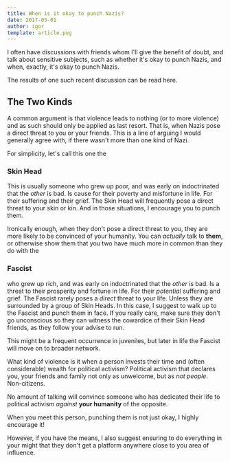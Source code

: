 ```yaml
---
title: When is it okay to punch Nazis?
date: 2017-05-01
author: igor
template: article.pug
---
```


I often have discussions with friends whom I'll give the benefit of doubt, and
talk about sensitive subjects, such as whether it's okay to punch Nazis, and
when, exactly, it's okay to punch Nazis.

The results of one such recent discussion can be read here.

<span class="more"></span>

## The Two Kinds

A common argument is that violence leads to nothing (or to more violence) and as
such should only be applied as last resort.  That is, when Nazis pose a direct
threat to you or your friends. This is a line of arguing I would generally agree
with, if there wasn't more than one kind of Nazi.

For simplicity, let's call this one the

### Skin Head

This is usually someone who grew up poor, and was early on indoctrinated that the
*other* is bad. Is cause for their poverty and misfortune in life. For their
suffering and their grief. The Skin Head will frequently pose a direct threat to
your skin or kin. And in those situations, I encourage you to punch them.

Ironically enough, when they don't pose a direct threat to you, they are more
likely to be convinced of your humanity. You can *actually* talk to **them**, or
otherwise show them that you two have much more in common than they do with the

### Fascist

who grew up rich, and was early on indoctrinated that the *other* is bad. Is a
threat to their prosperity and fortune in life. For their *potential* suffering
and grief. The Fascist rarely poses a *direct* threat to your life. Unless they
are surrounded by a group of Skin Heads. In this case, I suggest to walk up to the
Fascist and punch them in face. If you really care, make sure they don't go
unconscious so they can witness the cowardice of their Skin Head friends, as
they follow your advise to run.

This might be a frequent occurrence in juveniles, but later in life the Fascist
will move on to broader network.

What kind of violence is it when a person invests their time and (often
considerable) wealth for political activism? Political activism that declares
you, your friends and family not only as unwelcome, but as *not people*.
Non-citizens.

No amount of talking will convince someone who has dedicated their life to
political activism *against* **your humanity** of the opposite.

When you meet this person, punching them is not just okay, I highly encourage it!

However, if you have the means, I also suggest ensuring to do everything in your
might that they don't get a platform anywhere close to you area of influence.
